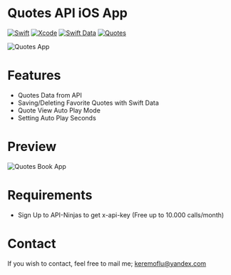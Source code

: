 # Quotes API iOS App

[![Swift](https://img.shields.io/badge/Swift-5-FF995A?labelColor=868686&style=flat&link=https://www.swift.org/)](https://www.swift.org/)
[![Xcode](https://img.shields.io/badge/Xcode-3D8ED9?style=flat&link=https://developer.apple.com/xcode//)](https://developer.apple.com/xcode/)
[![Swift Data](https://img.shields.io/badge/Swift%20Data-B8C3CC?style=flat&link=https://developer.apple.com/documentation/swiftdata)](https://developer.apple.com/documentation/swiftdata)
[![Quotes](https://img.shields.io/badge/Quotes-API-3CC161?labelColor=868686&style=flat&link=https://api-ninjas.com/api/quotes)](https://api-ninjas.com/api/quotes)

![Quotes App](https://github.com/keremoflu/QuotesBook/assets/4960295/d8820a3f-939d-4bf6-8f8d-e4b86d2b0286)

# Features
* Quotes Data from API
* Saving/Deleting Favorite Quotes with Swift Data
* Quote View Auto Play Mode
* Setting Auto Play Seconds

# Preview
![Quotes Book App](https://github.com/keremoflu/QuotesBook/assets/4960295/1a0d0c01-1fad-48e0-ba79-472eba73f1ad)

# Requirements
* Sign Up to API-Ninjas to get x-api-key (Free up to 10.000 calls/month)

# Contact
If you wish to contact, feel free to mail me; keremoflu@yandex.com
